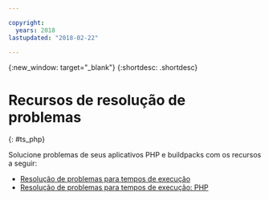 ```yaml
---

copyright:
  years: 2018
lastupdated: "2018-02-22"

---
```


{:new_window: target="_blank"}
{:shortdesc: .shortdesc}

# Recursos de resolução de problemas
{: #ts_php}

Solucione problemas de seus aplicativos PHP e buildpacks com os recursos a seguir:

* [Resolução de problemas para tempos de execução](../common/ts_runtimes.html#runtimes)
* [Resolução de problemas para tempos de execução: PHP](../common/ts_runtimes.html#ts_php)
